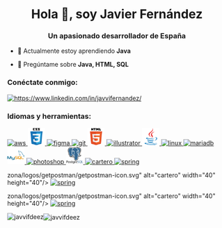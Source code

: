<h1 align="center">Hola 👋, soy Javier Fernández</h1>
<h3 align="center">Un apasionado desarrollador de España</h3>

- 🌱 Actualmente estoy aprendiendo **Java**

- 💬 Pregúntame sobre **Java, HTML, SQL**

<h3 align="left">Conéctate conmigo:</h3>
<p align="left">
<a href="https://linkedin.com/ en/https://www.linkedin.com/in/javvifernandez/" target="blank"><img align="center" src="https://raw.githubusercontent.com/rahuldkjain/github-profile-readme -generator/master/src/images/icons/Social/linked-in-alt.svg" alt="https://www.linkedin.com/in/javvifernandez/" height="30" width="40" / ></a>
</p>

<h3 align="left">Idiomas y herramientas:</h3>
<p align="left"> <a href="https://aws.amazon.com" target="_blank" rel="noreferrer"> <img src="https://raw.githubusercontent.com/devicons /devicon/master/icons/amazonwebservices/amazonwebservices-original-wordmark.svg" alt="aws" width="40" height="40"/> </a> <a href="https://www.w3schools .com/css/" target="_blank" rel="noreferrer"> <img src="https://raw.githubusercontent.com/devicons/devicon/master/icons/css3/css3-original-wordmark.svg" alt="css3" width="40" height="40"/> </a> <a href="https://www.figma.com/" target="_blank" rel="noreferrer"> <img src="https://www.vectorlogo.zone/logos/figma/figma-icon.svg" alt="figma" width="40" height="40"/> </a> <a href="https ://git-scm.com/" target="_blank" rel="noreferrer"> <img src="https://www.vectorlogo.zone/logos/git-scm/git-scm-icon.svg" alt="git" width="40" height="40"/> </a> <a href="https://www.w3.org/html/" target="_blank" rel="noreferrer"> <img src="https://raw.githubusercontent.com/devicons/devicon/master/icons/html5/html5-original-wordmark.svg" alt="html5" width="40" height="40"/> </a> <a href="https://www.adobe.com/in/products/illustrator.html" target="_blank" rel="noreferrer"> <img src="https://www.vectorlogo .zone/logos/adobe_illustrator/adobe_illustrator-icon.svg" alt="illustrator" width="40" height="40"/> </a> <a href="https://www.java.com" target ="_blank" rel="noreferrer"> <img src="https://raw.githubusercontent.com/devicons/devicon/master/icons/java/java-original.svg" alt="java" width="40 " height="40"/> </a> <a href="https://www.linux.org/" target="_blank" rel="noreferrer"> <img src="https://raw. githubusercontent.com/devicons/devicon/master/icons/linux/linux-original.svg" alt="linux" width="40" height="40"/> </a> <a href="https:// mariadb.org/" target="_blank" rel="noreferrer"> <img src="https://www.vectorlogo.zone/logos/mariadb/mariadb-icon.svg" alt="mariadb" width="40" height="40"/> </a> <a href="https://www.mysql.com/" target="_blank" rel="noreferrer"> <img src="https://raw.githubusercontent.com/devicons/devicon/master/icons/mysql/mysql-original-wordmark.svg" alt="mysql" width="40" height="40"/> </a> <a href="https://www.photoshop.com/en" target="_blank" rel="noreferrer"> <img src="https://raw.githubusercontent.com/devicons/devicon /master/icons/photoshop/photoshop-line.svg" alt="photoshop" width="40" height="40"/> </a> <a href="https://www.postgresql.org" objetivo ="_blank" rel="noreferrer"> <img src="https://raw.githubusercontent.com/devicons/devicon/master/icons/postgresql/postgresql-original-wordmark.svg" alt="postgresql" width= "40" altura="40"/> </a> <a href="https://postman.com" target="_blank" rel="noreferrer"> <img src="https://www.vectorlogo .zone/logos/getpostman/getpostman-icon.svg" alt="cartero" width="40" height="40"/> </a> <a href="https://spring.io/" target= "_blank" rel="noreferrer"> <img src="https://www.vectorlogo.zone/logos/springio/springio-icon.svg" alt="spring" width="40" height="40"/ > </a> </p>zona/logos/getpostman/getpostman-icon.svg" alt="cartero" width="40" height="40"/> </a> <a href="https://spring.io/" target=" _blank" rel="noreferrer"> <img src="https://www.vectorlogo.zone/logos/springio/springio-icon.svg" alt="spring" width="40" height="40"/> </a> </p>zona/logos/getpostman/getpostman-icon.svg" alt="cartero" width="40" height="40"/> </a> <a href="https://spring.io/" target=" _blank" rel="noreferrer"> <img src="https://www.vectorlogo.zone/logos/springio/springio-icon.svg" alt="spring" width="40" height="40"/> </a> </p>

<p><img align="left" src="https://github-readme-stats.vercel.app/api/top-langs?username=javvifdeez&show_icons=true&locale=en&layout=compact" alt="javvifdeez" /> </p>

<p> <img align="center" src="https://github-readme-stats.vercel.app/api?username=javvifdeez&show_icons=true&locale=en" alt="javvifdeez" /> </p>
